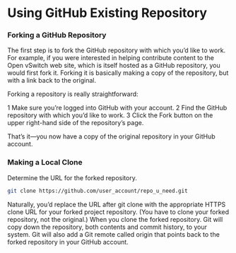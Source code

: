 # Using GitHub Existing Repository 

### Forking a GitHub Repository
The first step is to fork the GitHub repository with which you’d like to work. For example, if you were interested in helping contribute content to the Open vSwitch web site, which is itself hosted as a GitHub repository, you would first fork it. Forking it is basically making a copy of the repository, but with a link back to the original.

Forking a repository is really straightforward:

1 Make sure you’re logged into GitHub with your account.
2 Find the GitHub repository with which you’d like to work.
3 Click the Fork button on the upper right-hand side of the repository’s page.

That’s it—you now have a copy of the original repository in your GitHub account.

### Making a Local Clone 
Determine the URL for the forked repository. 

```bash
git clone https://github.com/user_account/repo_u_need.git
```
Naturally, you’d replace the URL after git clone with the appropriate HTTPS clone URL for your forked project repository. (You have to clone your forked repository, not the original.)
When you clone the forked repository. Git will copy down the repository, both contents and commit history, to your system. Git will also add a Git remote called origin that points back to the forked repository in your GitHub account.


